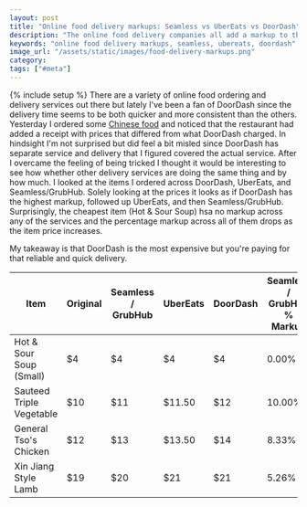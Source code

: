 ```yaml
---
layout: post
title: "Online food delivery markups: Seamless vs UberEats vs DoorDash"
description: "The online food delivery companies all add a markup to the restaurant's listed prices."
keywords: "online food delivery markups, seamless, ubereats, doordash"
image_url: "/assets/static/images/food-delivery-markups.png"
category:
tags: ["#meta"]
---
```

{% include setup %}
There are a variety of online food ordering and delivery services out there but lately I've been a fan of DoorDash since the delivery time seems to be both quicker and more consistent than the others. Yesterday I ordered some [Chinese food](http://www.linglongxuannj.com/) and noticed that the restaurant had added a receipt with prices that differed from what DoorDash charged. In hindsight I'm not surprised but did feel a bit misled since DoorDash has separate service and delivery that I figured covered the actual service. After I overcame the feeling of being tricked I thought it would be interesting to see how whether other delivery services are doing the same thing and by how much. I looked at the items I ordered across DoorDash, UberEats, and Seamless/GrubHub. Solely looking at the prices it looks as if DoorDash has the highest markup, followed up UberEats, and then Seamless/GrubHub. Surprisingly, the cheapest item (Hot & Sour Soup) hsa no markup across any of the services and the percentage markup across all of them drops as the item price increases.

My takeaway is that DoorDash is the most expensive but you're paying for that reliable and quick delivery.

<table class="table"><thead><tr><th>Item</th><th>Original</th><th>Seamless / GrubHub</th><th>UberEats</th><th>DoorDash</th><th>Seamless / GrubHub % Markup</th><th>UberEats % Markup</th><th>DoorDash % Markup</th></tr></thead><tbody><tr><td>Hot &amp; Sour Soup (Small)</td><td>$4</td><td>$4</td><td>$4</td><td>$4</td><td>0.00%</td><td>0.00%</td><td>0.00%</td></tr><tr><td>Sauteed Triple Vegetable</td><td>$10</td><td>$11</td><td>$11.50</td><td>$12</td><td>10.00%</td><td>15.00%</td><td>20.00%</td></tr><tr><td>General Tso's Chicken</td><td>$12</td><td>$13</td><td>$13.50</td><td>$14</td><td>8.33%</td><td>12.50%</td><td>16.67%</td></tr><tr><td>Xin Jiang Style Lamb</td><td>$19</td><td>$20</td><td>$21</td><td>$21</td><td>5.26%</td><td>10.53%</td><td>10.53%</td></tr></tbody></table>
